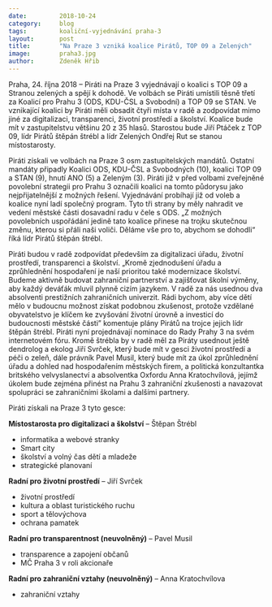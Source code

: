 ```yaml
---
date:         2018-10-24
category:     blog
tags:         koaliční-vyjednávání praha-3
layout:       post
title:        "Na Praze 3 vzniká koalice Pirátů, TOP 09 a Zelených"
image:        praha3.jpg
author:       Zdeněk Hřib
---
```


Praha, 24. října 2018 – Piráti na Praze 3 vyjednávají o koalici s TOP 09 a Stranou zelených a spějí k dohodě. Ve volbách se Piráti umístili těsně třetí za Koalicí pro Prahu 3 (ODS, KDU-ČSL a Svobodní) a TOP 09 se STAN. Ve vznikající koalici by Piráti měli obsadit čtyři místa v radě a zodpovídat mimo jiné za digitalizaci, transparenci, životní prostředí a školství. Koalice bude mít v zastupitelstvu většinu 20 z 35 hlasů. Starostou bude Jiří Ptáček z TOP 09, lídr Pirátů štěpán štrébl a lídr Zelených Ondřej Rut se stanou místostarosty.

Piráti získali ve volbách na Praze 3 osm zastupitelských mandátů. Ostatní mandáty připadly Koalici ODS, KDU-ČSL a Svobodných (10), koalici TOP 09 a STAN (9), hnutí ANO (5) a Zeleným (3). Piráti již v před volbami zveřejněné povolební strategii pro Prahu 3 označili koalici na tomto půdorysu jako nejpřijatelnější z možných řešení. Vyjednávání probíhají již od voleb a koalice nyní ladí společný program. Tyto tři strany by měly nahradit ve vedení městské části dosavadní radu v čele s ODS. „Z možných povolebních uspořádání jedině tato koalice přinese na trojku skutečnou změnu, kterou si přáli naši voliči. Děláme vše pro to, abychom se dohodli“ říká lídr Pirátů štěpán štrébl.

Piráti budou v radě zodpovídat především za digitalizaci úřadu, životní prostředí, transparenci a školství. „Kromě zjednodušení úřadu a zprůhlednění hospodaření je naší prioritou také modernizace školství. Budeme aktivně budovat zahraniční partnerství a zajišťovat školní výměny, aby každý deváťák mluvil plynně cizím jazykem. V radě za nás usednou dva absolventi prestižních zahraničních univerzit. Rádi bychom, aby více dětí mělo v budoucnu možnost získat podobnou zkušenost, protože vzdělané obyvatelstvo je klíčem ke zvyšování životní úrovně a investicí do budoucnosti městské části” komentuje plány Pirátů na trojce jejich lídr štěpán štrébl. Piráti nyní projednávají nominace do Rady Prahy 3 na svém internetovém fóru. Kromě štrébla by v radě měl za Piráty usednout ještě dendrolog a ekolog Jiří Svrček, který bude mít v gesci životní prostředí a péči o zeleň, dále právník Pavel Musil, který bude mít za úkol zprůhlednění úřadu a dohled nad hospodařením městských firem, a politická konzultantka britského velvyslanectví a absolventka Oxfordu Anna Kratochvílová, jejímž úkolem bude zejména přinést na Prahu 3 zahraniční zkušenosti a navazovat spolupráci se zahraničními školami a dalšími partnery.

Piráti získali na Praze 3 tyto gesce: 

**Místostarosta pro digitalizaci a školství** – Štěpan Štrébl
* informatika a webové stranky
* Smart city
* školství a volný čas dětí a mladeže
* strategické planovaní

**Radní pro životní prostředí** – Jiří Svrček
* životní prostředí
* kultura a oblast turistického ruchu
* sport a tělovýchova
* ochrana pamatek

**Radní pro transparentnost (neuvolněný)** – Pavel Musil
* transparence a zapojení občanů
* MČ Praha 3 v roli akcionaře

**Radní pro zahraniční vztahy (neuvolněný)** – Anna Kratochvílova
* zahraniční vztahy
